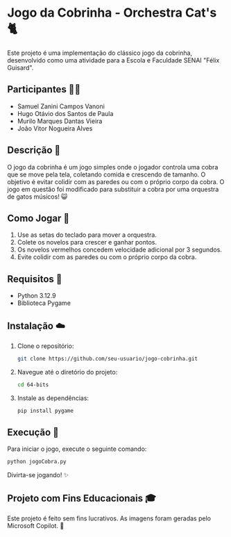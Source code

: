 # Jogo da Cobrinha - Orchestra Cat's 🐈

Este projeto é uma implementação do clássico jogo da cobrinha, desenvolvido como uma atividade para a Escola e Faculdade SENAI "Félix Guisard".

## Participantes 🧙‍♂️

- Samuel Zanini Campos Vanoni
- Hugo Otávio dos Santos de Paula
- Murilo Marques Dantas Vieira
- João Vitor Nogueira Alves

## Descrição 📝

O jogo da cobrinha é um jogo simples onde o jogador controla uma cobra que se move pela tela, coletando comida e crescendo de tamanho. O objetivo é evitar colidir com as paredes ou com o próprio corpo da cobra. O jogo em questão foi modificado para substituir a cobra por uma orquestra de gatos músicos! 😺

## Como Jogar 🎻

1. Use as setas do teclado para mover a orquestra.
2. Colete os novelos para crescer e ganhar pontos.
3. Os novelos vermelhos concedem velocidade adicional por 3 segundos.
4. Evite colidir com as paredes ou com o próprio corpo da cobra.

## Requisitos 📒

- Python 3.12.9
- Biblioteca Pygame

## Instalação ☁️

1. Clone o repositório:
    ```bash
    git clone https://github.com/seu-usuario/jogo-cobrinha.git
    ```
2. Navegue até o diretório do projeto:
    ```bash
    cd 64-bits
    ```
3. Instale as dependências:
    ```bash
    pip install pygame
    ```

## Execução 👾

Para iniciar o jogo, execute o seguinte comando:
```bash
python jogoCobra.py
```

Divirta-se jogando! ✨

## Projeto com Fins Educacionais 🎓

Este projeto é feito sem fins lucrativos. As imagens foram geradas pelo Microsoft Copilot. 🤖
